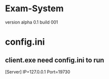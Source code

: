 # Exam-System
version alpha 0.1
build 001
# config.ini
client.exe need config.ini to run
------------------------------------------------------------------------------------
[Server]
IP=127.0.0.1
Port=19730
